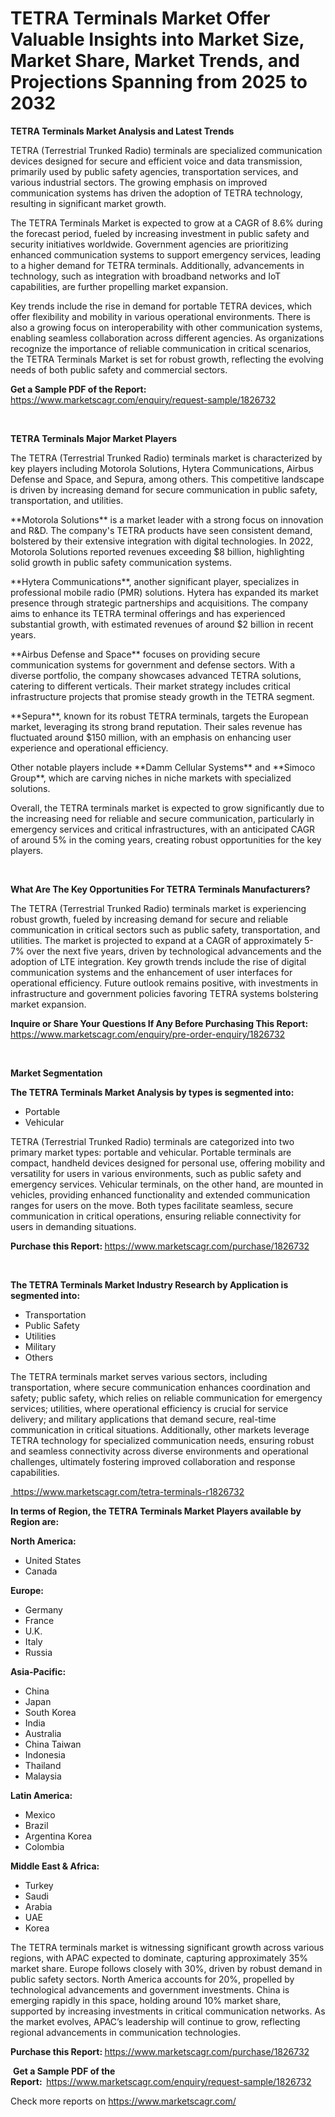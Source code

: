 <p><h1>TETRA Terminals Market Offer Valuable Insights into Market Size, Market Share, Market Trends, and Projections Spanning from 2025 to 2032</h1></p><p><strong>TETRA Terminals Market Analysis and Latest Trends</strong></p>
<p><p>TETRA (Terrestrial Trunked Radio) terminals are specialized communication devices designed for secure and efficient voice and data transmission, primarily used by public safety agencies, transportation services, and various industrial sectors. The growing emphasis on improved communication systems has driven the adoption of TETRA technology, resulting in significant market growth.</p><p>The TETRA Terminals Market is expected to grow at a CAGR of 8.6% during the forecast period, fueled by increasing investment in public safety and security initiatives worldwide. Government agencies are prioritizing enhanced communication systems to support emergency services, leading to a higher demand for TETRA terminals. Additionally, advancements in technology, such as integration with broadband networks and IoT capabilities, are further propelling market expansion.</p><p>Key trends include the rise in demand for portable TETRA devices, which offer flexibility and mobility in various operational environments. There is also a growing focus on interoperability with other communication systems, enabling seamless collaboration across different agencies. As organizations recognize the importance of reliable communication in critical scenarios, the TETRA Terminals Market is set for robust growth, reflecting the evolving needs of both public safety and commercial sectors.</p></p>
<p><strong>Get a Sample PDF of the Report:&nbsp;</strong> <a href="https://www.marketscagr.com/enquiry/request-sample/1826732?utm_campaign=2390&utm_medium=2&utm_source=Github&utm_content=ia&utm_term=18022025&utm_id=tetra-terminals">https://www.marketscagr.com/enquiry/request-sample/1826732</a></p>
<p>&nbsp;</p>
<p><strong>TETRA Terminals Major Market Players</strong></p>
<p><p>The TETRA (Terrestrial Trunked Radio) terminals market is characterized by key players including Motorola Solutions, Hytera Communications, Airbus Defense and Space, and Sepura, among others. This competitive landscape is driven by increasing demand for secure communication in public safety, transportation, and utilities.</p><p>**Motorola Solutions** is a market leader with a strong focus on innovation and R&D. The company's TETRA products have seen consistent demand, bolstered by their extensive integration with digital technologies. In 2022, Motorola Solutions reported revenues exceeding $8 billion, highlighting solid growth in public safety communication systems.</p><p>**Hytera Communications**, another significant player, specializes in professional mobile radio (PMR) solutions. Hytera has expanded its market presence through strategic partnerships and acquisitions. The company aims to enhance its TETRA terminal offerings and has experienced substantial growth, with estimated revenues of around $2 billion in recent years.</p><p>**Airbus Defense and Space** focuses on providing secure communication systems for government and defense sectors. With a diverse portfolio, the company showcases advanced TETRA solutions, catering to different verticals. Their market strategy includes critical infrastructure projects that promise steady growth in the TETRA segment.</p><p>**Sepura**, known for its robust TETRA terminals, targets the European market, leveraging its strong brand reputation. Their sales revenue has fluctuated around $150 million, with an emphasis on enhancing user experience and operational efficiency.</p><p>Other notable players include **Damm Cellular Systems** and **Simoco Group**, which are carving niches in niche markets with specialized solutions.</p><p>Overall, the TETRA terminals market is expected to grow significantly due to the increasing need for reliable and secure communication, particularly in emergency services and critical infrastructures, with an anticipated CAGR of around 5% in the coming years, creating robust opportunities for the key players.</p></p>
<p>&nbsp;</p>
<p><strong>What Are The Key Opportunities For TETRA Terminals Manufacturers?</strong></p>
<p><p>The TETRA (Terrestrial Trunked Radio) terminals market is experiencing robust growth, fueled by increasing demand for secure and reliable communication in critical sectors such as public safety, transportation, and utilities. The market is projected to expand at a CAGR of approximately 5-7% over the next five years, driven by technological advancements and the adoption of LTE integration. Key growth trends include the rise of digital communication systems and the enhancement of user interfaces for operational efficiency. Future outlook remains positive, with investments in infrastructure and government policies favoring TETRA systems bolstering market expansion.</p></p>
<p><strong>Inquire or Share Your Questions If Any Before Purchasing This Report:</strong> <a href="https://www.marketscagr.com/enquiry/pre-order-enquiry/1826732?utm_campaign=2390&utm_medium=2&utm_source=Github&utm_content=ia&utm_term=18022025&utm_id=tetra-terminals">https://www.marketscagr.com/enquiry/pre-order-enquiry/1826732</a></p>
<p>&nbsp;</p>
<p><strong>Market Segmentation</strong></p>
<p><strong>The TETRA Terminals Market Analysis by types is segmented into:</strong></p>
<p><ul><li>Portable</li><li>Vehicular</li></ul></p>
<p><p>TETRA (Terrestrial Trunked Radio) terminals are categorized into two primary market types: portable and vehicular. Portable terminals are compact, handheld devices designed for personal use, offering mobility and versatility for users in various environments, such as public safety and emergency services. Vehicular terminals, on the other hand, are mounted in vehicles, providing enhanced functionality and extended communication ranges for users on the move. Both types facilitate seamless, secure communication in critical operations, ensuring reliable connectivity for users in demanding situations.</p></p>
<p><strong>Purchase this Report:&nbsp;</strong><a href="https://www.marketscagr.com/purchase/1826732?utm_campaign=2390&utm_medium=2&utm_source=Github&utm_content=ia&utm_term=18022025&utm_id=tetra-terminals">https://www.marketscagr.com/purchase/1826732</a></p>
<p>&nbsp;</p>
<p><strong>The TETRA Terminals Market Industry Research by Application is segmented into:</strong></p>
<p><ul><li>Transportation</li><li>Public Safety</li><li>Utilities</li><li>Military</li><li>Others</li></ul></p>
<p><p>The TETRA terminals market serves various sectors, including transportation, where secure communication enhances coordination and safety; public safety, which relies on reliable communication for emergency services; utilities, where operational efficiency is crucial for service delivery; and military applications that demand secure, real-time communication in critical situations. Additionally, other markets leverage TETRA technology for specialized communication needs, ensuring robust and seamless connectivity across diverse environments and operational challenges, ultimately fostering improved collaboration and response capabilities.</p></p>
<p><a href="https://www.marketscagr.com/tetra-terminals-r1826732?utm_campaign=2390&utm_medium=2&utm_source=Github&utm_content=ia&utm_term=18022025&utm_id=tetra-terminals">&nbsp;https://www.marketscagr.com/tetra-terminals-r1826732</a></p>
<p><strong>In terms of Region, the TETRA Terminals Market Players available by Region are:</strong></p>
<p>
    <p> <strong> North America: </strong>
        <ul>
            <li>United States</li>
            <li>Canada</li>
        </ul>
        </p> 
    <p> <strong> Europe: </strong>
        <ul>
            <li>Germany</li>
            <li>France</li>
            <li>U.K.</li>
            <li>Italy</li>
            <li>Russia</li>
        </ul>
        </p> 
    <p> <strong> Asia-Pacific: </strong>
        <ul>
            <li>China</li>
            <li>Japan</li>
            <li>South Korea</li>
            <li>India</li>
            <li>Australia</li>
            <li>China Taiwan</li>
            <li>Indonesia</li>
            <li>Thailand</li>
            <li>Malaysia</li>
        </ul>
        </p> 
    <p> <strong> Latin America: </strong>
        <ul>
            <li>Mexico</li>
            <li>Brazil</li>
            <li>Argentina Korea</li>
            <li>Colombia</li>
        </ul>
        </p> 
    <p> <strong> Middle East & Africa: </strong>
        <ul>
            <li>Turkey</li>
            <li>Saudi</li>
            <li>Arabia</li>
            <li>UAE</li>
            <li>Korea</li>
        </ul>
    </p>
    </p>
<p><p>The TETRA terminals market is witnessing significant growth across various regions, with APAC expected to dominate, capturing approximately 35% market share. Europe follows closely with 30%, driven by robust demand in public safety sectors. North America accounts for 20%, propelled by technological advancements and government investments. China is emerging rapidly in this space, holding around 10% market share, supported by increasing investments in critical communication networks. As the market evolves, APAC’s leadership will continue to grow, reflecting regional advancements in communication technologies.</p></p>
<p><strong>Purchase this Report: </strong><a href="https://www.marketscagr.com/purchase/1826732?utm_campaign=2390&utm_medium=2&utm_source=Github&utm_content=ia&utm_term=18022025&utm_id=tetra-terminals">https://www.marketscagr.com/purchase/1826732</a></p>
<p>&nbsp;<strong>Get a Sample PDF of the Report:&nbsp;&nbsp;</strong><a href="https://www.marketscagr.com/enquiry/request-sample/1826732?utm_campaign=2390&utm_medium=2&utm_source=Github&utm_content=ia&utm_term=18022025&utm_id=tetra-terminals">https://www.marketscagr.com/enquiry/request-sample/1826732</a></p>
<p><strong></strong></p>
<p>Check more reports on <a href="https://www.marketscagr.com/?utm_campaign=2390&utm_medium=2&utm_source=Github&utm_content=ia&utm_term=18022025&utm_id=tetra-terminals">https://www.marketscagr.com/</a></p>